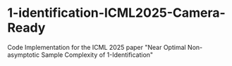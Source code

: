 # 1-identification-ICML2025-Camera-Ready
Code Implementation for the ICML 2025 paper "Near Optimal Non-asymptotic Sample Complexity of 1-Identification"
